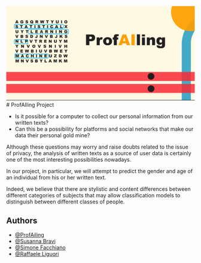<img src ="https://github.com/ProfAiling/ProfAIling-Project/blob/main/Sfondo.png" alt="MLBC">
# ProfAIling Project

- Is it possible for a computer to collect our personal information from our written texts? 
- Can this be a possibility for platforms and social networks that make our data their personal gold mine?

Although these questions may worry and raise doubts related to the issue of privacy, the analysis
of written texts as a source of user data is certainly one of the most interesting possibilities nowadays. 

In our project, in particular, we will attempt to predict the gender and age of an individual from
his or her written text. 

Indeed, we believe that there are stylistic and content differences between different categories of subjects that may allow classification models to distinguish between different
classes of people.


## Authors

- [@ProfAiling](https://www.github.com/ProfAiling)
- [@Susanna Bravi](https://github.com/susannabravi)
- [@Simone Facchiano](https://github.com/simonefacchiano)
- [@Raffaele Liguori](https://github.com/rafflig8)
